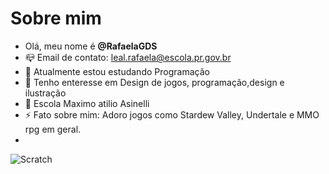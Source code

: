 # Sobre mim

- Olá, meu nome é **@RafaelaGDS**
- 📪 Email de contato: leal.rafaela@escola.pr.gov.br
- 🌱 Atualmente estou estudando Programação
- 📖 Tenho enteresse em Design de jogos, programação,design e ilustração
- 🏫 Escola Maximo atilio Asinelli
- ⚡ Fato sobre mim: Adoro jogos como Stardew Valley, Undertale e MMO rpg em geral.
- 
![Scratch](https://img.shields.io/badge/Scratch-4D97FF?style=for-the-badge&logo=Scratch&logoColor=white)
